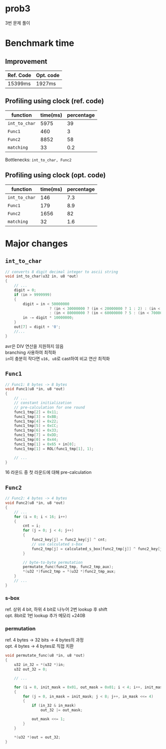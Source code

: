 # prob3
3번 문제 풀이

# Benchmark time
## Improvement
| Ref. Code | Opt. code |
| --------- | --------- |
| 15399ms   | 1927ms    |

## Profiling using clock (ref. code)
| function       | time(ms) | percentage |
| --------       | -------- | ---------- |
| ```int_to_char``` | 5975  | 39         |
| ```Func1```    | 460      | 3          |
| ```Func2```    | 8852     | 58         |
| ```matching``` | 33       | 0.2        |

Bottlenecks: ```int_to_char, Func2```

## Profiling using clock (opt. code)
| function       | time(ms) | percentage |
| --------       | -------- | ---------- |
| ```int_to_char``` | 146   | 7.3        |
| ```Func1```    | 179      | 8.9        |
| ```Func2```    | 1656     | 82         |
| ```matching``` | 32       | 1.6        |

# Major changes
## ```int_to_char```
```c
// converts 8 digit decimal integer to ascii string
void int_to_char(u32 in, u8 *out)
{
    // ...
    digit = 0;
    if (in > 9999999)
    {
        digit = in < 50000000
                    ? (in < 30000000 ? (in < 20000000 ? 1 : 2) : (in < 40000000 ? 3 : 4))
                    : (in < 80000000 ? (in < 60000000 ? 5 : (in < 70000000 ? 6 : 7)) : (in < 90000000 ? 8 : 9));
        in -= digit * 10000000;
    }
    out[7] = digit + '0';
    //...
}
```
avr은 DIV 연산을 지원하지 않음  
branching 사용하여 최적화  
```in```이 충분히 작다면 ```u16, u8```로 cast하여 비교 연산 최적화

## ```Func1```
```c
// Func1: 8 bytes -> 8 bytes
void Func1(u8 *in, u8 *out)
{
    // ...
    // constant initialization
    // pre-calculation for one round
    func1_tmp[2] = 0x11;
    func1_tmp[3] = 0xBB;
    func1_tmp[4] = 0x22;
    func1_tmp[5] = 0xCC;
    func1_tmp[6] = 0x33;
    func1_tmp[7] = 0xDD;
    func1_tmp[0] = 0x44;
    func1_tmp[1] = 0x65 + in[0];
    func1_tmp[1] = ROL(func1_tmp[1], 1);

    // ...
}
```
16 라운드 중 첫 라운드에 대해 pre-calculation

## ```Func2```
```c
// Func2: 4 bytes -> 4 bytes
void Func2(u8 *in, u8 *out)
{
    // ...
    for (i = 0; i < 16; i++)
    {
        cnt = i;
        for (j = 0; j < 4; j++)
        {
            func2_key[j] = func2_key[j] ^ cnt;
            // use calculated s-box
            func2_tmp[j] = calculated_s_box[func2_tmp[j]] ^ func2_key[j];
        }

        // byte-to-byte permutation
        permutate_func(func2_tmp, func2_tmp_aux);
        *(u32 *)func2_tmp = *(u32 *)func2_tmp_aux;
    }
    // ...
}
```
### s-box
ref. 상위 4 bit, 하위 4 bit로 나누어 2번 lookup 후 shift  
opt. 8bit로 1번 lookup
추가 메모리 +240B
 
### permutation
ref. 4 bytes -> 32 bits -> 4 bytes의 과정  
opt. 4 bytes -> 4 bytes로 직접 치환
```c
void permutate_func(u8 *in, u8 *out)
{
    u32 in_32 = *(u32 *)in;
    u32 out_32 = 0;

    // ...

    for (i = 0, init_mask = 0x01, out_mask = 0x01; i < 4; i++, init_mask <<= 1)
    {
        for (j = 0, in_mask = init_mask; j < 8; j++, in_mask <<= 4)
        {
            if (in_32 & in_mask)
                out_32 |= out_mask;

            out_mask <<= 1;
        }
    }

    *(u32 *)out = out_32;
}
```
